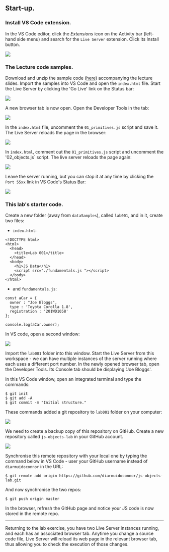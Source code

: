 ## Start-up.
### Install VS Code extension.

In the VS Code editor, click the *Extensions* icon on the Activity bar (left-hand side menu) and search for the `Live Server` extension. Click its Install button.

![][lives]

### The Lecture code samples.

Download and unzip the sample code ([here][source]) accompanying the lecture slides. Import the samples into VS Code and open the `index.html` file. Start the Live Server by clicking the 'Go Live' link on the Status bar:

![][live]

A new browser tab is now open. Open the Developer Tools in the tab:

![][devtool]

In the `index.html` file, uncomment the `01_primitives.js` script and save it. The Live Server reloads the page in the browser:

![][primitives]

In `index.html`, comment out the `01_primitives.js` script and uncomment the '02_objects.js` script. The live server reloads the page again: 

![][objects]

Leave the server running, but you can stop it at any time by clicking the `Port 55xx` link in VS Code's Status Bar:

![][stop]
### This lab's starter code.

Create a new folder (away from `dataSamples`), called `lab001`, and in it, create two files:

+ `index.html`:
~~~
<!DOCTYPE html>
<html>
  <head>
    <title>Lab 001</title>
  </head>
  <body>
    <h1>JS Data</h1>
    <script src="./fundamentals.js "></script>
  </body>
</html>
~~~
+ and `fundamentals.js`:
~~~
const aCar = {
  owner : "Joe Bloggs",
  type : 'Toyota Corolla 1.8',
  registration : '201WD1058'
};

console.log(aCar.owner);
~~~

In VS code, open a second window:

![][window]

Import the `lab001` folder into this window. Start the Live Server from this workspace - we can have multiple instances of the server running where each uses a different port number. In the newly opened browser tab, open the Developer Tools. Its Console tab should be displaying 'Joe Bloggs'.

In this VS Code window, open an integrated terminal and type the commands:
~~~
$ git init
$ git add -A
$ git commit -m "Initial structure."
~~~
These commands added a git repository to `lab001` folder on your computer:

![][gitinit]

We need to create a backup copy of this repository on GitHub. Create a new repository called `js-objects-lab` in your GitHub account.

![][newrepo]

Synchronise this remote repository with your local one by typing the command below in VS Code - user your GitHub username instead of `diarmuidoconnor` in the URL: 
~~~
$ git remote add origin https://github.com/diarmuidoconnor/js-objects-lab.git
~~~
And now synchronise the two repos:
~~~
$ git push origin master
~~~
In the browser, refresh the GitHub page and notice your JS code is now stored in the remote repo.

----------------------
Returning to the lab exercise, you have two Live Server instances running, and each has an associated browser tab. Anytime you change a source code file, Live Server will reload its web page in the relevant browser tab, thus allowing you to check the execution of those changes.

[newrepo]: ./img//newrepo.png
[live]: ./img/live.png
[devtool]: ./img/devtool.png
[primitives]: ./img/primitives.png
[objects]: ./img/objects.png
[source]: ./archives/dataSamples.zip
[stop]: ./img/stop.png
[window]: ./img/window.png
[session]: ./img/session.png
[lives]: ./img/lives.png
[gitinit]: ./img/gitinit.png
